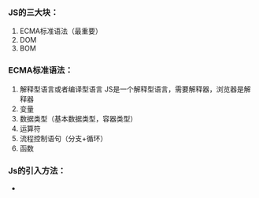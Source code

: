 
### JS的三大块：
1. ECMA标准语法（最重要）
2. DOM
3. BOM

### ECMA标准语法：
1. 解释型语言或者编译型语言
   JS是一个解释型语言，需要解释器，浏览器是解释器
2. 变量
3. 数据类型（基本数据类型，容器类型）
4. 运算符
5. 流程控制语句（分支+循环）
6. 函数

### Js的引入方法：

- <script>可以直接写。
- index.js可以引入。

```html
<!DOCTYPE html>
<html lang="en">
<head>
    <meta charset="UTF-8">
    <title>Title</title>
    <style>
        h3 {
            color: rebeccapurple;
            font-style: italic;
        }
    </style>

</head>
<body>


<h3>hello JavaScript!</h3>


<script>
   /* dom = document.getElementsByTagName("h3")[0]
    dom.onclick = function () {
        alert(123)
    }*/
</script>

<!--<script src="index.js"></script>-->

</body>
</html>
```

### Js的变量

```JavaScript

// 单行注释

/*
多行注释
多行注释
多行注释
 */
 
/*// 变量声明

var x
console.log("x:::",x) //默认值：undefined
// 变量赋值
x = 100
console.log("x:::",x)
// 声明并赋值

var y = 200;
console.log("y:::",y)

// 一次性可以声明多个变量
var name="yuan", age=20, job="lecturer";
var a, b, c=3, d, e = 5;
console.log(a,b,d)
console.log(c,e)*/

// 注意事项:
// var x = 10;
// x = 20;
```


### 数据类型

```JavaScript
// (1) 基本数据类型: 字符串 数字 布尔类型

/*var a = "hello yuan"
console.log(typeof a)  // string

var b = 100
var c = 3.14
console.log(typeof b)
console.log(typeof c)
d = true
e = 2 < 1
console.log(typeof d) // boolean
console.log(typeof e) // boolean*/


// (2) 高级(容器)数据了类型： 数组 [] object {}

/*var arr01 = [1, true, "yuan"]
console.log(typeof arr01) // object


// var info = {"name":"yuan","age":18}
var info = {name: "yuan", age: 18}
console.log(info)
console.log(info.name)
console.log(info["name"])
console.log(info.age)
console.log(info["age"])
// info.name = "Yuan"
info["n" + "a" + "m" + "e"] = "Yuan"
console.log(info)
console.log(typeof info)*/


// (3) 两个特殊值:   undefined null


// (4) 类型转换
// JS:弱类型语言

// console.log(1 + "20")

// 将字符串转换成数字

// var x = "123"
// var ret = parseInt(x)
// console.log(ret,typeof ret)

// var y = "123.4"
// var ret2 = parseFloat(y)
// console.log(ret2,typeof ret2)

// var x = "100元元"
// var ret = parseInt(x)
// console.log(ret,typeof ret)


// 将数字转换成字符串

// var a = 100;
// var b = a.toString()
// console.log(b,typeof b)
// var c= [1,2,3].toString()
// console.log(c,typeof c)
// var d= {"name":"yuan"}.toString()
// console.log(d,typeof d)
// console.log(100+"")
```

### 运算符

```JavaScript
// （1） 科学运算符
//  + - * / %

// var a = 10
// a = a + 1
// console.log(a)
// a += 1
// console.log(a)

// var ret01 = a++  // a = a + 1
// console.log(a)
// console.log(ret01)

// var ret02 = ++a // a = a + 1
// console.log(a)
// console.log(ret02)

// （2）比较运算符
// > <   <=  >= === !==
// console.log(2=="2")
// console.log(2==="2")

// （3） 赋值运算符  ++ --
// += -= *= /=  ++


// （4）逻辑运算符：&&  || !, Python中的and, or, not
// console.log(true && false)
// console.log(false && true)
// console.log(false && false)
// console.log(true && true)

// console.log(true || false)
// console.log(false || true)
// console.log(false || false)
// console.log(true || true)

// console.log(!true)
// console.log(!2>1)


// 短路运算
// console.log(false && 0)
// console.log(true && true)
// console.log(true && 1000)
// console.log(true || -1000)
// console.log(false || "hello")

// 案例1
/*var islogin = true

function show(){
    console.log("展示个人信息")
}*/

/*if (islogin===true){
    show()
}*/

// islogin && show()

// 案例2
/*
function login(){
    return true
}
function show(){
    console.log("展示个人信息")
}

login() && show()*/

// （5）逗号运算符 ,

// var x = (1, 2, 3, 4, 5, 6)
// console.log(x)

/*function test1() {
    console.log("1")
    return 1
}

function test2() {
    console.log("2")
    return 2
}

function test3() {
    console.log("3")
    return 3
}

var ret = (test1(), test2(), test3())
console.log(ret)*/

// a = (1,2,3,4)
// console.log(a)


/*function test1() {
    console.log("1")
    return 1
}

function test2() {
    console.log("2")
    return 2
}

function test3() {
    console.log("3")
    return 3
}

var ret = (a = test1(), b = a + 1, c = b * a)
console.log(ret)*/


// (6) 三目运算：条件? 成立: 不成立
// 方案1
/*
isLogin = true
var user
if (isLogin === true) {
    user = "yuan"
} else {
    user = "匿名用户"
}
console.log(user)*/

// 方案2
// isLogin = false
// var user = isLogin?"yuan":"匿名用户"
// console.log(user)


// 方案3
/*var x = 1000
var y = 200

if (x>y){
    console.log("x大于y")
}else {
    console.log("x小于y")
}*/

var x = 100
var y = 200

var s = x > y ? "x大于y" : "x小于y"

console.log(s)

```

### dom

```JavaScript
dom = document.getElementsByTagName("h3")[0]
dom.onclick = function () {
    alert(123)
}


### 流程控制

```JavaScript
// 流程控制
/*
Python：

if 表达式:
    语句块
else:
    语句块
语句A


if 表达式1:
    语句块
elif 表达式2:
    语句块
elif 表达式2:
    语句块
elif 表达式2:
    语句块

JS：

if (表达式){
   语句块
}else{
   语句块
}



if (表达式){
   语句块
}else if (表达式){
   语句块
}else if (表达式){
   语句块
}else if (表达式){
   语句块
}else{

}
 */


// （1）双分支
// var age = 13
// if (age > 18) {
//     console.log("播放成人电影！")
// } else {
//     console.log("播放未成年电影")
// }


（2）多分支
// var score = 95;
// if (score >= 90) {
//     console.log("A");
// } else if (score >= 80) {
//     console.log("B");
// } else if (score >= 70) {
//     console.log("C");
// } else if (score >= 60) {
//     console.log("D");
// } else {
//     console.log("E");
// }


（3）switch多分支

var week = 14;
switch(week){
    case 1:
        console.log("星期一");
        break;
    case 2:
        console.log("星期二");
        break;
    case 3: // 某一个case匹配成功. 那么后面的case就不判断了, 直接被执行.
        console.log("星期三");
        break;
    case 4:
        console.log("星期四");
        break;
    case 5:
        console.log("星期五");
        break;
    case 6:
        console.log("星期六");
        break;
    case 7:
        console.log("星期天");
        break;
    default:
        console.log("啥也不是!");
        break;
}
```


### 字符串对象

```JavaScript

var s = "hello world"

console.log(s.toUpperCase())
console.log(s.toLowerCase())
console.log(s.slice(1, 4))
console.log(s.slice(1))
console.log(s.slice(1, -1))
console.log(s.split(" "))
var s1 = "   yuan         "
console.log(s1.length)
console.log(s1.trim(" "))
console.log(s1.trim(" ").length)
var s2 = "hello yuan"
console.log(s2.indexOf("a"))
console.log(s2.indexOf("l"))
console.log(s2.replace("yuan","rain"))
console.log(s2.startsWith("hel"))
console.log(s2.startsWith(" hel"))
console.log(s2.startsWith("h"))
console.log(s2.startsWith("el"))

```

### 数组对象

```JavaScript

gfArr = ["高圆圆", "刘亦菲", "赵丽颖"]
console.log(gfArr)
console.log(gfArr.length)
//一、增删：push pop  unshift  shift
var ret = gfArr.push("范冰冰")
console.log("ret:::",ret)
console.log(gfArr)
gfArr.pop()
console.log(gfArr)
//按首位进行操作
gfArr.unshift("林志玲")
console.log(gfArr)
gfArr.shift()
console.log(gfArr)
//二、修改
gfArr = ["高圆圆", "刘亦菲", "赵丽颖"]
console.log(gfArr)
gfArr[0] = "高OO"
console.log(gfArr)
//三、查
console.log(gfArr.slice(0,2))


gfArr = ["高圆圆", "刘亦菲", "赵丽颖", "范冰冰", "林志玲"]
//splice 删除
gfArr.splice(1,2)
console.log(gfArr)
//splice 插入元素
gfArr.splice(1, 0, "apple")
console.log(gfArr)

//splice 替换元素（先删除再添加）
gfArr.splice(1,2,"lyf","zly")
console.log(gfArr)

//数组循环

gfArr = ["高圆圆", "刘亦菲", "赵丽颖", "范冰冰", "林志玲"]

for(var i=0;i<gfArr.length;i++){
    console.log(i,gfArr[i])
}

```

###  JS的循环语句。

```JavaScript
// 条件循环

/*

while (表达式){
   循环语句
}

for (循环三要素){
   循环语句
}

for (初始语句;判断表达式;步进语句){
    循环语句
}

 */

// while循环
/*var n = 1 // 循环的初始语句
while (n <= 100) { // 判断表达式
    console.log(n)
    n++ // 步进语句
}*/

/*for (var n = 1;n <= 100;n++){
    // console.log("yuan")
    console.log(n)
}*/

/*var arr = [111, 222, 333, 444, 555]
for (var x in arr) { // 此时拿到的是数组的索引(key)
    console.log(x,arr[x]);
}*/

/*var arr = [111, 222, 333, 444, 555]
for (var x of arr) { // 此时拿到的是数组的索引(key)
    console.log(x);
}*/

/*while (true){
    console.log("hello")
}*/


// break
// 寻找88
for (var n = 1; n <= 100; n++) {
    // console.log("yuan")
    // console.log(n)
    console.log(n)
    if (n === 88) {
        break
    }
}

// continue

/*for (var n = 1; n <= 100; n++) {

    if (n === 88) {
        continue
    }
    console.log(n)
}*/

```

### JS的object对象

```JavaScript
var info = {
    name: "yuan",
    age: 18,
    gender: "male",
    gfArr: ["高圆圆", "刘亦菲", "赵丽颖", "范冰冰", "林志玲"]
}
// 获取属性值
console.log(info["name"])
console.log(info.name)
info["age"] = 19
console.log(info)

info.gfArr[4] = "lzl"
console.log(info)


// 序列化和反序列化
// JSON.stringify()
// JSON.parse()
```

### 常见对象

```JavaScript
// var timer =  new Date().getTime()
// console.log(timer) // 1710855697826 ms


// Math对象
/*// 四舍五入
console.log(Math.round(3.5415926))
// 向上取整
console.log(Math.ceil(3.1))
console.log(Math.ceil(3.5))
// 向下取整
console.log(Math.floor(3.1))
console.log(Math.floor(3.5))

console.log(Math.pow(3,5))*/
// 0-1的随机浮点型值
// console.log(Math.random())
// console.log(Math.round(Math.random()*5))

```

### 函数基础

```JavaScript
/*// 调用
foo()

// 函数声明
function foo(x, y) {
    // 标识语句体
    console.log("foo功能")
}*/


/*function add(x, y) {
    console.log(x + y)
}

add(1, 2)
add(1, 2, 3)
add(1,)*/


/*function add(x, y, z) {
    console.log(x + y + z)
}*/
//arguments
/*function add2() {
    // 函数中 arguments
    // console.log(arguments)

    let ret = 0
    for (let i = 0; i < arguments.length; i++) {
        ret += arguments[i]
    }

    return ret
}

console.log(add2(1, 2, 3, 4, 5, 6,7,1000))*/
```

### 函数作用域

```JavaScript
/*var x = 1
if (2>1){
    var x = 100
}
console.log(x)*/


/*
var x = 100

function foo() {
    // var x = 200
    var x = 200 // 修改全局的x
    console.log("foo的x：", x)
}

function bar() {
    var foo = 100
    // var x = 200
    // var y = 200 // 修改全局的x
    // console.log("bar的y：", y)
    foo()
}
*/

// foo()
// bar()
// console.log("全局x：", x)
// console.log("全局y：", y)


//  函数一等公民： 函数享受和其他数据（数字，字符串等）一样的权利
function test() {
    console.log("test....")
    return 10000
}

/*var a = test
var b = a
b()*/

/*var a = test()
console.log(a)
a()*/


/*function test2(x, y) {
    return x + y
}

// test2(1, 2,)
var a = 100
var b = 200
test2(a, b)*/

```

### 匿名函数

```JavaScript
/*function foo(){

}*/

// 匿名函数
/*
var x = function (x, y) {
    return x + y
}

console.log(x(1, 2))
console.log(x(1, 3))*/


// console.log(1+2)
// 自执行函数
/*(function (x, y) {
    return x + y
})(1, 2)*/

// 函数中声明函数


function outer() {

    /* function inner(){
         console.log("inner")
     }
     return inner*/

    return function () {
        console.log("inner")
    }

}

// 方式1
// var x = outer()
// x()
// 方式2
// outer()()

```


### 高阶函数


```JavaScript
// 高阶函数： 函数以函数作为参数或者函数作为返回值称之为高阶函数


//  函数一等公民： 函数享受和其他数据（数字，字符串等）一样的权利，可以变量传递，可以作为参数，可以作为返回值

/*
function test01(x){
    console.log(x)
}

var a = 100
var b = [1,2,3]

function foo(){
    console.log("foo功能")
}
test01(a)
test01(b)
test01(foo)*/

// 版本1
/*function foo() {
    console.log("foo功能")
}

function bar() {
    console.log("bar功能")
}*/

/*function dec(func) {
    console.log("start")
    func()
    console.log("end")
}*/

// foo()
// 调用foo
// dec(foo)
// dec(bar)


// 前端业务线：
// foo()
// foo()
// foo()
// foo()
// foo()
// foo()


// 版本2
function foo() {
    console.log("foo功能")
}

function bar() {
    console.log("bar功能")
}


function dec(func) {
    console.log("start")
    func()  // func: foo
    console.log("end")
}


function xxx(func) {

    function dec() {
        console.log("start")
        func()  // func: foo
        console.log("end")
    }
    return dec

}
foo = xxx(foo)
foo()
foo()


// foo()
// foo()
// foo()
// foo()
// foo()
// foo()


// 前端业务线：
// foo()
// foo()
// foo()
// foo()
// foo()
// foo()


bar = xxx(bar)
bar()

```

### 闭包函数

```html
<!DOCTYPE html>
<html lang="en">
<head>
    <meta charset="UTF-8">
    <title>Title</title>
    <script>

        function getCounter() {
            // 计数器

            var aaa = "123"
            var count = 0
            function counter() {
                count++  // count = count+1
                console.log(count)
                return count
            }
            // counter()
            return counter
        }
        counter1 = getCounter()
        counter1()
        counter1()
        counter1()
        counter2 = getCounter()
        counter2()
        counter2()
        counter2()


    </script>
    <script>
        var count = 1000
    </script>
    <script>
        // js代码3
    </script>
    <script>
        // js代码4
    </script>
</head>
<body>

<button onclick="counter()">click</button>

</body>
</html>
```













